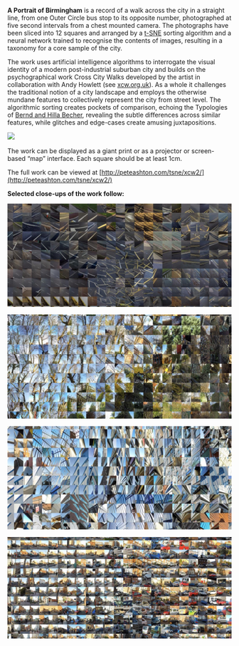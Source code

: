 **A Portrait of Birmingham** is a record of a walk across the city in a straight line, from one Outer Circle bus stop to its opposite number, photographed at five second intervals from a chest mounted camera. The photographs have been sliced into 12 squares and arranged by a [t-SNE](https://en.wikipedia.org/wiki/T-distributed_stochastic_neighbor_embedding) sorting algorithm and a neural network trained to recognise the contents of images, resulting in a taxonomy for a core sample of the city.

The work uses artificial intelligence algorithms to interrogate the visual identity of a modern post-industrial suburban city and builds on the psychographical work Cross City Walks developed by the artist in collaboration with Andy Howlett (see [xcw.org.uk](http://xcw.org.uk)). As a whole it challenges the traditional notion of a city landscape and employs the otherwise mundane features to collectively represent the city from street level. The algorithmic sorting creates pockets of comparison, echoing the Typologies of [Bernd and Hilla Becher](http://www.tate.org.uk/art/artists/bernd-becher-and-hilla-becher-718), revealing the subtle differences across similar features, while glitches and edge-cases create amusing juxtapositions. 

[![](https://c5.staticflickr.com/9/8355/29516062116_f6ef691ed8_b.jpg)](http://peteashton.com/tsne/xcw2/)

The work can be displayed as a giant print or as a projector or screen-based “map” interface. Each square should be at least 1cm.

The full work can be viewed at 
[http://peteashton.com/tsne/xcw2/](http://peteashton.com/tsne/xcw2/)

**Selected close-ups of the work follow:**

![](/assets/images/xcwtsne-1.jpg)

![](/assets/images/xcwtsne-2.jpg)

![](/assets/images/xcwtsne-3.jpg)

![](/assets/images/xcwtsne-4.jpg)